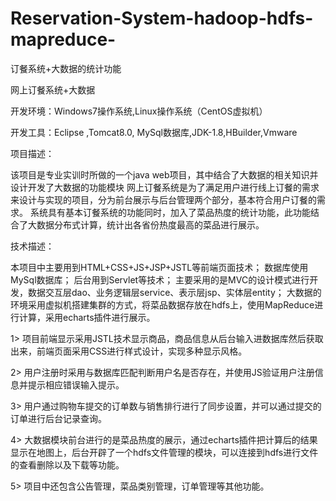 # Reservation-System-hadoop-hdfs-mapreduce-
订餐系统+大数据的统计功能

网上订餐系统+大数据

开发环境：Windows7操作系统,Linux操作系统（CentOS虚拟机）

开发工具：Eclipse ,Tomcat8.0, MySql数据库,JDK-1.8,HBuilder,Vmware

项目描述：

该项目是专业实训时所做的一个java web项目，其中结合了大数据的相关知识并设计开发了大数据的功能模块
网上订餐系统是为了满足用户进行线上订餐的需求来设计与实现的项目，分为前台展示与后台管理两个部分，基本符合用户订餐的需求。
系统具有基本订餐系统的功能同时，加入了菜品热度的统计功能，此功能结合了大数据分布式计算，统计出各省份热度最高的菜品进行展示。

技术描述：

本项目中主要用到HTML+CSS+JS+JSP+JSTL等前端页面技术；
数据库使用MySql数据库；
后台用到Servlet等技术；
主要采用的是MVC的设计模式进行开发，数据交互层dao、业务逻辑层service、表示层jsp、实体层entity；
大数据的环境采用虚拟机搭建集群的方式，将菜品数据存放在hdfs上，使用MapReduce进行计算，采用echarts插件进行展示。

1>	项目前端显示采用JSTL技术显示商品，商品信息从后台输入进数据库然后获取出来，前端页面采用CSS进行样式设计，实现多种显示风格。 

2>	用户注册时采用与数据库匹配判断用户名是否存在，并使用JS验证用户注册信息并提示相应错误输入提示。

3>	用户通过购物车提交的订单数与销售排行进行了同步设置，并可以通过提交的订单进行后台记录查询。

4>	大数据模块前台进行的是菜品热度的展示，通过echarts插件把计算后的结果显示在地图上，后台开辟了一个hdfs文件管理的模块，可以连接到hdfs进行文件的查看删除以及下载等功能。 

5>	项目中还包含公告管理，菜品类别管理，订单管理等其他功能。


